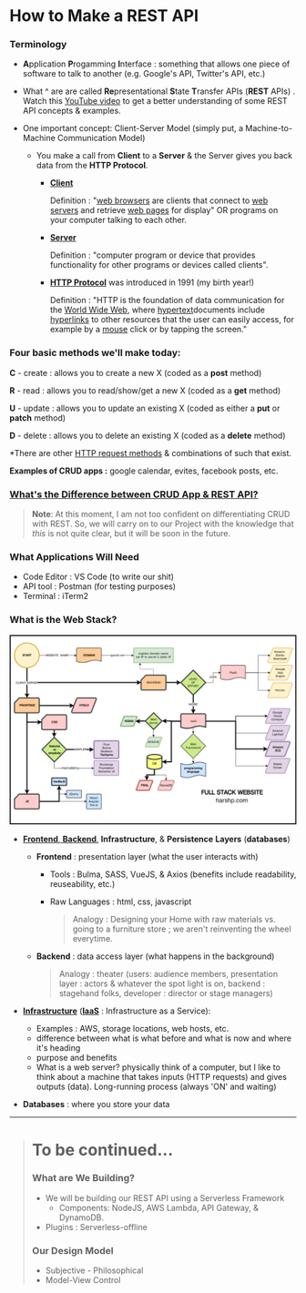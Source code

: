 # How to Make a REST API

### Terminology

* **A**pplication **P**rogamming **I**nterface : something that allows one piece of software to talk to another (e.g. Google's API, Twitter's API, etc.)

* What ^ are are called **Re**presentational **S**tate **T**ransfer APIs (**REST** APIs) . Watch this [YouTube video](https://youtu.be/7YcW25PHnAA) to get a better understanding of some REST API concepts & examples.

* One important concept: Client-Server Model (simply put, a Machine-to-Machine Communication Model)

  * You make a call from **Client** to a **Server** & the Server gives you back data from the **HTTP Protocol**.

    * [**Client**](https://en.wikipedia.org/wiki/Client_(computing)) 

      Definition : "[web browsers](https://en.wikipedia.org/wiki/Web_browser) are clients that connect to [web servers](https://en.wikipedia.org/wiki/Web_server) and retrieve [web pages](https://en.wikipedia.org/wiki/Web_page) for display" OR programs on your computer talking to each other.

    * [**Server**](https://en.wikipedia.org/wiki/Server_(computing)) 

      Definition : "computer program or device that provides functionality for other programs or devices called clients".

    * [**HTTP Protocol**](https://en.wikipedia.org/wiki/Hypertext_Transfer_Protocol) was introduced in 1991 (my birth year!) 

      Definition : "HTTP is the foundation of data communication for the [World Wide Web](https://en.wikipedia.org/wiki/World_Wide_Web), where [hypertext](https://en.wikipedia.org/wiki/Hypertext)documents include [hyperlinks](https://en.wikipedia.org/wiki/Hyperlinks) to other resources that the user can easily access, for example by a [mouse](https://en.wikipedia.org/wiki/Computer_mouse) click or by tapping the screen."


### Four basic methods we'll make today: 

**C** - create : allows you to create a new X (coded as a **post** method)

**R** - read : allows you to read/show/get a new X (coded as a **get** method)

**U** - update : allows you to update an existing X (coded as either a **put** or **patch** method)

**D** - delete : allows you to delete an existing X (coded as a **delete** method)

*There are other [HTTP request methods](https://developer.mozilla.org/en-US/docs/Web/HTTP/Methods) & combinations of such that exist.

**Examples of CRUD apps :** google calendar, evites, facebook posts, etc.



### [What's the Difference between CRUD App & REST API?](https://www.bmc.com/blogs/rest-vs-crud-whats-the-difference/) 

> **Note**: At this moment, I am not too confident on differentiating CRUD with REST. So, we will carry on to our Project with the knowledge that *this* is not quite clear, but it will be soon in the future.



### What Applications Will Need

* Code Editor : VS Code (to write our shit)
* API tool : Postman (for testing purposes)
* Terminal : iTerm2 



### What is the Web Stack?

<img src = "./fullstack.png" width=600px>

* [**Frontend**, **Backend**,](https://en.wikipedia.org/wiki/Front_and_back_ends) **Infrastructure**, & **Persistence** **Layers** (**databases**)

  * **Frontend**  : presentation layer (what the user interacts with)

    * Tools : Bulma, SASS, VueJS, & Axios (benefits include readability, reuseability, etc.)

    * Raw Languages : html, css, javascript

      > Analogy : Designing your Home with raw materials vs. going to a furniture store ; we aren't reinventing the wheel everytime.

  * **Backend** : data access layer (what happens in the background)

    > Analogy : theater (users: audience members, presentation layer : actors & whatever the spot light is on, backend : stagehand folks, developer : director or stage managers)

* [**Infrastructure**](https://en.wikipedia.org/wiki/Infrastructure_as_Code) ([**IaaS**](https://en.wikipedia.org/wiki/Infrastructure_as_a_service) : Infrastructure as a Service): 

  * Examples : AWS, storage locations, web hosts, etc.
  * difference between what is what before and what is now and where it's heading
  * purpose and benefits
  * What is a web server? physically think of a computer, but I like to think about a machine that takes inputs (HTTP requests) and gives outputs (data). Long-running process (always 'ON' and waiting)

* **Databases** : where you store your data

------

> # To be continued...
>
> ### What are We Building?
>
> * We will be building our REST API using a Serverless Framework
>   * Components: NodeJS, AWS Lambda, API Gateway, & DynamoDB. 
> * Plugins : Serverless-offline 
>
> ### Our Design Model
>
> * Subjective - Philosophical
> * Model-View Control 




























































